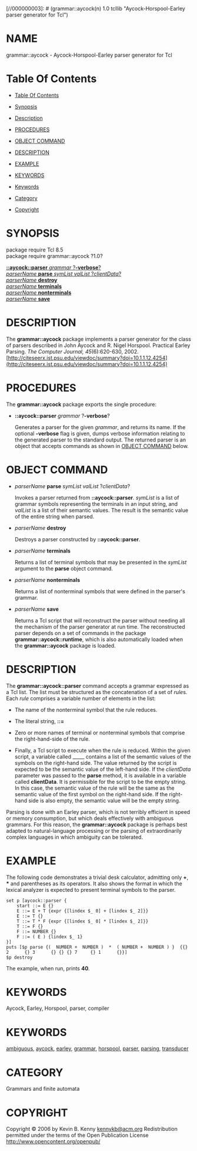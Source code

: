 
[//000000001]: # (grammar::aycock - Aycock-Horspool-Earley parser generator for Tcl)
[//000000002]: # (Generated from file 'aycock.man' by tcllib/doctools with format 'markdown')
[//000000003]: # (grammar::aycock(n) 1.0 tcllib "Aycock-Horspool-Earley parser generator for Tcl")

# NAME

grammar::aycock - Aycock-Horspool-Earley parser generator for Tcl

# <a name='toc'></a>Table Of Contents

  -  [Table Of Contents](#toc)

  -  [Synopsis](#synopsis)

  -  [Description](#section1)

  -  [PROCEDURES](#section2)

  -  [OBJECT COMMAND](#section3)

  -  [DESCRIPTION](#section4)

  -  [EXAMPLE](#section5)

  -  [KEYWORDS](#section6)

  -  [Keywords](#keywords)

  -  [Category](#category)

  -  [Copyright](#copyright)

# <a name='synopsis'></a>SYNOPSIS

package require Tcl 8.5  
package require grammar::aycock ?1.0?  

[__::aycock::parser__ *grammar* ?__-verbose__?](#1)  
[*parserName* __parse__ *symList* *valList* ?*clientData*?](#2)  
[*parserName* __destroy__](#3)  
[*parserName* __terminals__](#4)  
[*parserName* __nonterminals__](#5)  
[*parserName* __save__](#6)  

# <a name='description'></a>DESCRIPTION

The __grammar::aycock__ package implements a parser generator for the class of
parsers described in John Aycock and R. Nigel Horspool. Practical Earley
Parsing. *The Computer Journal,* *45*(6):620-630, 2002.
[http://citeseerx.ist.psu.edu/viewdoc/summary?doi=10.1.1.12.4254](http://citeseerx.ist.psu.edu/viewdoc/summary?doi=10.1.1.12.4254)

# <a name='section2'></a>PROCEDURES

The __grammar::aycock__ package exports the single procedure:

  - <a name='1'></a>__::aycock::parser__ *grammar* ?__-verbose__?

    Generates a parser for the given *grammar*, and returns its name. If the
    optional __-verbose__ flag is given, dumps verbose information relating to
    the generated parser to the standard output. The returned parser is an
    object that accepts commands as shown in [OBJECT COMMAND](#section3) below.

# <a name='section3'></a>OBJECT COMMAND

  - <a name='2'></a>*parserName* __parse__ *symList* *valList* ?*clientData*?

    Invokes a parser returned from __::aycock::parser__. *symList* is a list of
    grammar symbols representing the terminals in an input string, and *valList*
    is a list of their semantic values. The result is the semantic value of the
    entire string when parsed.

  - <a name='3'></a>*parserName* __destroy__

    Destroys a parser constructed by __::aycock::parser__.

  - <a name='4'></a>*parserName* __terminals__

    Returns a list of terminal symbols that may be presented in the *symList*
    argument to the __parse__ object command.

  - <a name='5'></a>*parserName* __nonterminals__

    Returns a list of nonterminal symbols that were defined in the parser's
    grammar.

  - <a name='6'></a>*parserName* __save__

    Returns a Tcl script that will reconstruct the parser without needing all
    the mechanism of the parser generator at run time. The reconstructed parser
    depends on a set of commands in the package __grammar::aycock::runtime__,
    which is also automatically loaded when the __grammar::aycock__ package is
    loaded.

# <a name='section4'></a>DESCRIPTION

The __grammar::aycock::parser__ command accepts a grammar expressed as a Tcl
list. The list must be structured as the concatenation of a set of *rule*s. Each
*rule* comprises a variable number of elements in the list:

  - The name of the nonterminal symbol that the rule reduces.

  - The literal string, __::=__

  - Zero or more names of terminal or nonterminal symbols that comprise the
    right-hand-side of the rule.

  - Finally, a Tcl script to execute when the rule is reduced. Within the given
    script, a variable called _____ contains a list of the semantic values of
    the symbols on the right-hand side. The value returned by the script is
    expected to be the semantic value of the left-hand side. If the *clientData*
    parameter was passed to the __parse__ method, it is available in a variable
    called __clientData__. It is permissible for the script to be the empty
    string. In this case, the semantic value of the rule will be the same as the
    semantic value of the first symbol on the right-hand side. If the right-hand
    side is also empty, the semantic value will be the empty string.

Parsing is done with an Earley parser, which is not terribly efficient in speed
or memory consumption, but which deals effectively with ambiguous grammars. For
this reason, the __grammar::aycock__ package is perhaps best adapted to
natural-language processing or the parsing of extraordinarily complex languages
in which ambiguity can be tolerated.

# <a name='section5'></a>EXAMPLE

The following code demonstrates a trivial desk calculator, admitting only __+__,
__*__ and parentheses as its operators. It also shows the format in which the
lexical analyzer is expected to present terminal symbols to the parser.

    set p [aycock::parser {
        start ::= E {}
        E ::= E + T {expr {[lindex $_ 0] + [lindex $_ 2]}}
        E ::= T {}
        T ::= T * F {expr {[lindex $_ 0] * [lindex $_ 2]}}
        T ::= F {}
        F ::= NUMBER {}
        F ::= ( E ) {lindex $_ 1}
    }]
    puts [$p parse {(  NUMBER +  NUMBER )  *  ( NUMBER +  NUMBER ) }  {{} 2      {} 3      {} {} {} 7     {} 1      {}}]
    $p destroy

The example, when run, prints __40__.

# <a name='section6'></a>KEYWORDS

Aycock, Earley, Horspool, parser, compiler

# <a name='keywords'></a>KEYWORDS

[ambiguous](../../../../index.md#ambiguous),
[aycock](../../../../index.md#aycock), [earley](../../../../index.md#earley),
[grammar](../../../../index.md#grammar),
[horspool](../../../../index.md#horspool),
[parser](../../../../index.md#parser), [parsing](../../../../index.md#parsing),
[transducer](../../../../index.md#transducer)

# <a name='category'></a>CATEGORY

Grammars and finite automata

# <a name='copyright'></a>COPYRIGHT

Copyright &copy; 2006 by Kevin B. Kenny <kennykb@acm.org>
Redistribution permitted under the terms of the Open Publication License <http://www.opencontent.org/openpub/>
